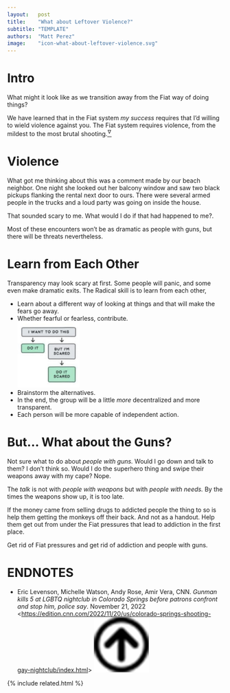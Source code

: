 ```yaml
---
layout:   post
title:    "What about Leftover Violence?"
subtitle: "TEMPLATE"
authors:  "Matt Perez"
image:    "icon-what-about-leftover-violence.svg"
---
```


<div style="display:none;">
 <p>What might it look like as we transition away from the <span class="_paradigm">Fiat</span> way of doing things? Will violence keep us from moving through to <span class="_paradigm">Radical</span>?</p>
</div>

<h1>Intro</h1>
 <p>What might it look like as we transition away from the <span class="_paradigm">Fiat</span> way of doing things?</p>
 <p>We have learned that in the <span class="_paradigm">Fiat</span> system <em>my success</em> requires that I&rsquo;d willing to wield violence against you. The <span class="_paradigm">Fiat</span> system requires violence, from the mildest to the most brutal shooting.<a href="#en01"><sup id="bm01">&hairsp;&nabla;&hairsp;</sup></a></p>

<h1>Violence</h1>
 <p>What got me thinking about this was a comment made by our beach neighbor. One night she looked out her balcony window and saw two black pickups flanking the rental next door to ours. There were several armed people in the trucks and a loud party was going on inside the house.</p>
 <p>That sounded scary to me. What would I do if that had happened to me?.</p>
 <p>Most of these encounters won&rsquo;t be as dramatic as people with guns, but there will be threats nevertheless.</p>

<h1>Learn from Each Other</h1>
 <p>Transparency may look scary at first. Some people will panic, and some even make dramatic exits. The <span class="_paradigm">Radical</span> skill is to learn from each other,</p>
  <ul>
   <li>Learn about a different way of looking at things and that will make the fears go away.</li>
   <li>Whether fearful or fearless, contribute.</li>
    <div class='_center' style='float:right; '>
     <img
      src='/assets/img/pic-do-it-scared.svg'
      width='30%'
      alt='There is a horizontal gray box labeled I WANT TO DO THIS. Below it there are two boxes, a green one on the left labeled DO IT and a gray one on the right labeled BUT I AM SCARED. Bellow that box there is a green box labeled DO IT SCARED.'>
    </div>
   <li>Brainstorm the alternatives.</li>
   <li>In the end, the group will be a little <em>more</em> decentralized and more transparent.</li>
   <li>Each person will be more capable of independent action.</li>
  </ul>

<h1>But&hellip; What about the Guns?</h1>
 <p>Not sure what to do about <em>people with guns.</em> Would I go down and talk to them? I don&rsquo;t think so. Would I do the superhero thing and swipe their weapons away with my cape? Nope.</p>
 <p>The <em>talk</em> is not with <em>people with weapons</em> but with <em>people with needs.</em> By the times the weapons show up, it is too late.</p>
 <p>If the money came from selling drugs to addicted people the thing to so is help them getting the monkeys off their back. And not as a handout. Help them get out from under the <span class="_paradigm">Fiat</span> pressures that lead to addiction in the first place.</p>
 <p>Get rid of <span class="_paradigm">Fiat</span> pressures and get rid of addiction and people with guns.</p>

<h1 class="_section">ENDNOTES</h1>
 <ul>
  <li id="en01">
   <p class="_list-item">
    Eric Levenson, Michelle Watson, Andy Rose, Amir Vera, CNN.
    <em>Gunman kills 5 at LGBTQ nightclub in Colorado Springs before patrons confront and stop him, police say</em>.
    November 21, 2022
    &lt;<a href="https://edition.cnn.com/2022/11/20/us/colorado-springs-shooting-gay-nightclub/index.html">https://edition.cnn.com/2022/11/20/us/colorado-springs-shooting-gay-nightclub/index.html</a>&gt;
    <a class="_uparrow" href="#bm01"><img src="/assets/img/arrow-up-icon.png"></a>
   </p>
  </li>
 </ul>

{% include related.html %}

